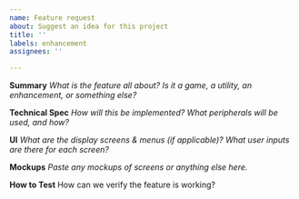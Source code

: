 ```yaml
---
name: Feature request
about: Suggest an idea for this project
title: ''
labels: enhancement
assignees: ''

---
```


**Summary**
_What is the feature all about? Is it a game, a utility, an enhancement, or something else?_

**Technical Spec**
_How will this be implemented?_
_What peripherals will be used, and how?_

**UI**
_What are the display screens & menus (if applicable)?_
_What user inputs are there for each screen?_

**Mockups**
_Paste any mockups of screens or anything else here._

**How to Test**
How can we verify the feature is working?
